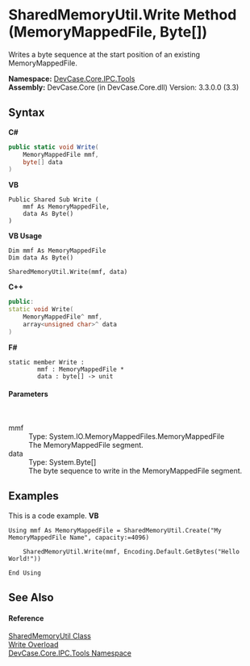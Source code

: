 # SharedMemoryUtil.Write Method (MemoryMappedFile, Byte[])
 

Writes a byte sequence at the start position of an existing MemoryMappedFile.

**Namespace:**&nbsp;<a href="N_DevCase_Core_IPC_Tools">DevCase.Core.IPC.Tools</a><br />**Assembly:**&nbsp;DevCase.Core (in DevCase.Core.dll) Version: 3.3.0.0 (3.3)

## Syntax

**C#**<br />
``` C#
public static void Write(
	MemoryMappedFile mmf,
	byte[] data
)
```

**VB**<br />
``` VB
Public Shared Sub Write ( 
	mmf As MemoryMappedFile,
	data As Byte()
)
```

**VB Usage**<br />
``` VB Usage
Dim mmf As MemoryMappedFile
Dim data As Byte()

SharedMemoryUtil.Write(mmf, data)
```

**C++**<br />
``` C++
public:
static void Write(
	MemoryMappedFile^ mmf, 
	array<unsigned char>^ data
)
```

**F#**<br />
``` F#
static member Write : 
        mmf : MemoryMappedFile * 
        data : byte[] -> unit 

```


#### Parameters
&nbsp;<dl><dt>mmf</dt><dd>Type: System.IO.MemoryMappedFiles.MemoryMappedFile<br />The MemoryMappedFile segment.</dd><dt>data</dt><dd>Type: System.Byte[]<br />The byte sequence to write in the MemoryMappedFile segment.</dd></dl>

## Examples
This is a code example. 
**VB**<br />
``` VB
Using mmf As MemoryMappedFile = SharedMemoryUtil.Create("My MemoryMappedFile Name", capacity:=4096)

    SharedMemoryUtil.Write(mmf, Encoding.Default.GetBytes("Hello World!"))

End Using
```


## See Also


#### Reference
<a href="T_DevCase_Core_IPC_Tools_SharedMemoryUtil">SharedMemoryUtil Class</a><br /><a href="Overload_DevCase_Core_IPC_Tools_SharedMemoryUtil_Write">Write Overload</a><br /><a href="N_DevCase_Core_IPC_Tools">DevCase.Core.IPC.Tools Namespace</a><br />